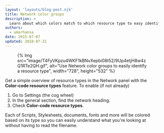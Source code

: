 ```yaml
---
layout: 'layouts/blog-post.njk'
title: Network color groups
description: >
  Learn about which colors match to which resource type to easy identify resources.
authors:
  - umarhansa
date: 2015-07-07
updated: 2018-07-31
---
```


<figure>
{% Img src="image/T4FyVKpzu4WKF1kBNvXepbi08t52/9Up4etjH8w4zQ1RTe2QH.gif", alt="Use Network color groups to easily identify a resource type", width="728", height="532" %}
</figure>

Get a simple overview of resource types in the Network panel with the __Color-code resource types__ feature. To enable (if not already)


1. Go to Settings (the cog wheel)
1. In the general section, find the network heading.
1. Check __Color-code resource types__.


Each of Scripts, Stylesheets, documents, fonts and more will be colored based on its type so you can easily understand what you're looking at without having to read the filename.



		
